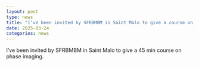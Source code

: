 ```yaml
---
layout: post
type: news
title: "I’ve been invited by SFRBMBM in Saint Malo to give a course on phase imaging."
date: 2025-03-24
categories: news
---
```

I’ve been invited by SFRBMBM in Saint Malo to give a 45 min course on phase imaging.